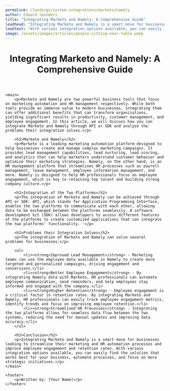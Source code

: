 ```yaml
---
permalink: /landings/system-integrations/marketo/namely
author: Edward Saunders
title: "Integrating Marketo and Namely: A Comprehensive Guide"
leadhead: "Integrating Marketo and Namely is a smart move for businesses looking to streamline their marketing and HR automation processes and improve employee engagement and retention rates"
leadtext: "With various integration options available, you can easily find the solution that works best for your business, automate processes, and focus on more strategic initiatives."
image: /assets/images/articles/people-sitting-near-table.webp
---
```

<div class="arttext">	<header>
		<h1>Integrating Marketo and Namely: A Comprehensive Guide</h1>
	</header>

	<main>
		<p>Marketo and Namely are two powerful business tools that focus on marketing automation and HR management respectively. While both tools provide an immense value to modern businesses, integrating them can offer additional benefits that can transform organizations, yielding significant results in productivity, customer management, and employee engagement. In this article, we will discuss how you can integrate Marketo and Namely through API or SDK and analyze the problems their integration solves.</p>

		<h2>Marketo and Namely</h2>
		<p>Marketo is a leading marketing automation platform designed to help businesses create and manage complex marketing campaigns. It provides lead management capabilities, lead nurturing, lead scoring, and analytics that can help marketers understand customer behavior and optimize their marketing strategies. Namely, on the other hand, is an HR management platform that streamlines HR processes such as payroll management, leave management, employee information management, and more. Namely is designed to help HR professionals focus on employee engagement, which is key to retaining top talent and building strong company culture.</p>

		<h2>Integration of the Two Platforms</h2>
		<p>The integration of Marketo and Namely can be achieved through API or SDK. API, which stands for Application Programming Interface, enables the two platforms to communicate with each other, allowing data to be exchanged between the platforms seamlessly. A software development kit (SDK) allows developers to access different features of the platforms to create customized applications that can integrate the two platforms' functionality. '</p>

		<h2>Problems their Integration Solves</h2>
		<p>The integration of Marketo and Namely can solve several problems for businesses:</p>

		<ul>
			<li><strong>Improved Lead Management</strong> - Marketing teams can use the employee data available in Namely to create more targeted and personalized campaigns, driving engagement and conversions.</li>
			<li><strong>Better Employee Engagement</strong> - By integrating Namely data with Marketo, HR professionals can automate employee communication, send reminders, and help employees stay informed and engaged with the company.</li>
			<li><strong>Higher Retention</strong> - Employee engagement is a critical factor in retention rates. By integrating Marketo and Namely, HR professionals can easily track employee engagement metrics, identify trends and focus on improving employee retention.</li>
			<li><strong>Streamlined HR Processes</strong> - Integrating the two platforms allows for seamless data flow between the two systems, reducing the need for manual updates and improving data accuracy.</li>
		</ul>

		<h2>Conclusion</h2>
		<p>Integrating Marketo and Namely is a smart move for businesses looking to streamline their marketing and HR automation processes and improve employee engagement and retention rates. With various integration options available, you can easily find the solution that works best for your business, automate processes, and focus on more strategic initiatives.</p>
	</main>

	<footer>
		<p>Written by: [Your Name]</p>
	</footer>
</div>